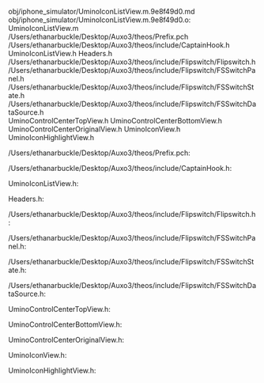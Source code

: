 obj/iphone_simulator/UminoIconListView.m.9e8f49d0.md obj/iphone_simulator/UminoIconListView.m.9e8f49d0.o: \
  UminoIconListView.m \
  /Users/ethanarbuckle/Desktop/Auxo3/theos/Prefix.pch \
  /Users/ethanarbuckle/Desktop/Auxo3/theos/include/CaptainHook.h \
  UminoIconListView.h Headers.h \
  /Users/ethanarbuckle/Desktop/Auxo3/theos/include/Flipswitch/Flipswitch.h \
  /Users/ethanarbuckle/Desktop/Auxo3/theos/include/Flipswitch/FSSwitchPanel.h \
  /Users/ethanarbuckle/Desktop/Auxo3/theos/include/Flipswitch/FSSwitchState.h \
  /Users/ethanarbuckle/Desktop/Auxo3/theos/include/Flipswitch/FSSwitchDataSource.h \
  UminoControlCenterTopView.h UminoControlCenterBottomView.h \
  UminoControlCenterOriginalView.h UminoIconView.h \
  UminoIconHighlightView.h

/Users/ethanarbuckle/Desktop/Auxo3/theos/Prefix.pch:

/Users/ethanarbuckle/Desktop/Auxo3/theos/include/CaptainHook.h:

UminoIconListView.h:

Headers.h:

/Users/ethanarbuckle/Desktop/Auxo3/theos/include/Flipswitch/Flipswitch.h:

/Users/ethanarbuckle/Desktop/Auxo3/theos/include/Flipswitch/FSSwitchPanel.h:

/Users/ethanarbuckle/Desktop/Auxo3/theos/include/Flipswitch/FSSwitchState.h:

/Users/ethanarbuckle/Desktop/Auxo3/theos/include/Flipswitch/FSSwitchDataSource.h:

UminoControlCenterTopView.h:

UminoControlCenterBottomView.h:

UminoControlCenterOriginalView.h:

UminoIconView.h:

UminoIconHighlightView.h:
